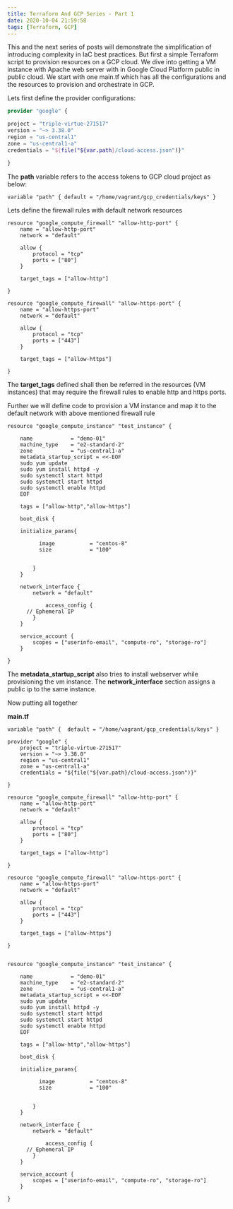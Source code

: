 ```yaml
---
title: Terraform And GCP Series - Part 1
date: 2020-10-04 21:59:58
tags: [Terraform, GCP]
---
```




This and the next series of posts will demonstrate the simplification of introducing complexity in IaC best practices. But first a simple Terraform script to provision resources on a GCP cloud. We dive into getting a VM instance with Apache web server with in Google Cloud Platform public in public cloud. We start with one main.tf which has all the configurations and the resources to provision and orchestrate in GCP.

Lets first define the provider configurations:

```Terraform
provider "google" {

project = "triple-virtue-271517"
version = "~> 3.38.0"
region = "us-central1"
zone = "us-central1-a"
credentials = "${file("${var.path}/cloud-access.json")}"

}
```

The **path** variable  refers to the access tokens  to GCP cloud project as below:

```
variable "path" { default = "/home/vagrant/gcp_credentials/keys" }
```



Lets define the firewall rules with default network resources

```
resource "google_compute_firewall" "allow-http-port" {
    name = "allow-http-port"
    network = "default"

    allow {
        protocol = "tcp"
        ports = ["80"]
    }

    target_tags = ["allow-http"]
      
}

resource "google_compute_firewall" "allow-https-port" {
    name = "allow-https-port"
    network = "default"

    allow {
        protocol = "tcp"
        ports = ["443"]
    }

    target_tags = ["allow-https"]
      
}
```

The **target_tags** defined shall then be referred in the resources (VM instances) that may require the firewall rules to enable http and https ports.

Further we will define code to provision a VM instance and map it to the default network with above mentioned firewall rule

```
resource "google_compute_instance" "test_instance" {
    
    name            = "demo-01"
    machine_type    = "e2-standard-2"
    zone            = "us-central1-a"
    metadata_startup_script = <<-EOF
    sudo yum update 
    sudo yum install httpd -y
    sudo systemctl start httpd
    sudo systemctl start httpd
    sudo systemctl enable httpd
    EOF

    tags = ["allow-http","allow-https"]

    boot_disk {
      
    initialize_params{

          image           = "centos-8"
          size            = "100"
            

        }
    }

    network_interface {
        network = "default"
    
            access_config {
      // Ephemeral IP
        }
    }

    service_account {
        scopes = ["userinfo-email", "compute-ro", "storage-ro"]
    }

}
```

The **metadata_startup_script** also tries to install webserver while provisioning the vm instance. The **network_interface** section assigns a public ip to the same instance.

Now putting all together 

**main.tf**

```
variable "path" {  default = "/home/vagrant/gcp_credentials/keys" }

provider "google" {
    project = "triple-virtue-271517"
    version = "~> 3.38.0"
    region = "us-central1"
    zone = "us-central1-a"
    credentials = "${file("${var.path}/cloud-access.json")}"
  
}

resource "google_compute_firewall" "allow-http-port" {
    name = "allow-http-port"
    network = "default"

    allow {
        protocol = "tcp"
        ports = ["80"]
    }

    target_tags = ["allow-http"]
      
}

resource "google_compute_firewall" "allow-https-port" {
    name = "allow-https-port"
    network = "default"

    allow {
        protocol = "tcp"
        ports = ["443"]
    }

    target_tags = ["allow-https"]
      
}


resource "google_compute_instance" "test_instance" {
    
    name            = "demo-01"
    machine_type    = "e2-standard-2"
    zone            = "us-central1-a"
    metadata_startup_script = <<-EOF
    sudo yum update 
    sudo yum install httpd -y
    sudo systemctl start httpd
    sudo systemctl start httpd
    sudo systemctl enable httpd
    EOF

    tags = ["allow-http","allow-https"]

    boot_disk {
      
    initialize_params{

          image           = "centos-8"
          size            = "100"
            

        }
    }

    network_interface {
        network = "default"
    
            access_config {
      // Ephemeral IP
        }
    }

    service_account {
        scopes = ["userinfo-email", "compute-ro", "storage-ro"]
    }

}

```



